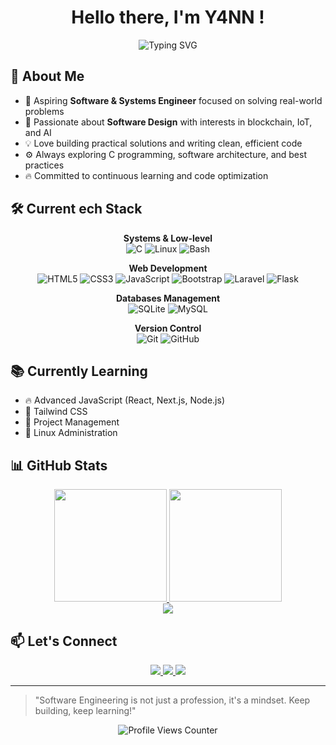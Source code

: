<!-- 👋 Dynamic Header -->
<div align="center">
  <h1>Hello there, I'm Y4NN !</h1>
</div>

<div align="center">
  <img src="https://readme-typing-svg.herokuapp.com?font=JetBrains+Mono&size=22&duration=3000&pause=1000&color=36BCF7&center=true&vCenter=true&width=600&lines=Aspiring+Software+%26+Systems+Engineer;Bs+CS+Student+%26+Software+Developer;Tech+Explorer+%26+Lifelong+Learner" alt="Typing SVG" />
</div>

## 🌟 About Me

- 🎯 Aspiring **Software & Systems Engineer** focused on solving real-world problems
- 🚀 Passionate about **Software Design** with interests in blockchain, IoT, and AI
- 💡 Love building practical solutions and writing clean, efficient code
- ⚙️ Always exploring C programming, software architecture, and best practices
- 🔥 Committed to continuous learning and code optimization

## 🛠️ Current ech Stack

<div align="center">

**Systems & Low-level**  
![C](https://img.shields.io/badge/C-00599C?style=flat-square&logo=c&logoColor=white)
![Linux](https://img.shields.io/badge/Linux-FCC624?style=flat-square&logo=linux&logoColor=black)
![Bash](https://img.shields.io/badge/Bash-4EAA25?style=flat-square&logo=gnu-bash&logoColor=white)

**Web Development**  
![HTML5](https://img.shields.io/badge/HTML5-E34F26?style=flat-square&logo=html5&logoColor=white)
![CSS3](https://img.shields.io/badge/CSS3-1572B6?style=flat-square&logo=css3&logoColor=white)
![JavaScript](https://img.shields.io/badge/JavaScript-F7DF1E?style=flat-square&logo=javascript&logoColor=black)
![Bootstrap](https://img.shields.io/badge/Bootstrap-563D7C?style=flat-square&logo=bootstrap&logoColor=white)
![Laravel](https://img.shields.io/badge/Laravel-FF2D20?style=flat-square&logo=laravel&logoColor=white)
![Flask](https://img.shields.io/badge/Flask-000000?style=flat-square&logo=flask&logoColor=white)

**Databases Management**  
![SQLite](https://img.shields.io/badge/SQLite-003B57?style=flat-square&logo=sqlite&logoColor=white)
![MySQL](https://img.shields.io/badge/MySQL-4479A1?style=flat-square&logo=mysql&logoColor=white)

**Version Control**  
![Git](https://img.shields.io/badge/Git-F05032?style=flat-square&logo=git&logoColor=white)
![GitHub](https://img.shields.io/badge/GitHub-181717?style=flat-square&logo=github&logoColor=white)

</div>

## 📚 Currently Learning

- 🔥 Advanced JavaScript (React, Next.js, Node.js)
- 🎨 Tailwind CSS
- 📂 Project Management
- 🐧 Linux Administration

## 📊 GitHub Stats

<!-- These widgets will pull REAL stats from your GitHub profile -->
<div align="center">
  <a href="https://github.com/Y4NN777">
    <img height="180em" src="https://github-readme-stats.vercel.app/api?username=Y4NN777&show_icons=true&theme=tokyonight&include_all_commits=true&count_private=true" />
    <img height="180em" src="https://github-readme-stats.vercel.app/api/top-langs/?username=Y4NN777&layout=compact&langs_count=7&theme=tokyonight" />
  </a>
</div>

<div align="center">
  <a href="https://github.com/Y4NN777">
<!--     <img src="https://github-readme-streak-stats.herokuapp.com/?user=Y4NN777&theme=tokyonight&hide_border=false" alt="GitHub Streak" /> -->
  </a>
</div>

<!-- This contribution graph will show your actual activity -->
<div align="center">
  <a href="https://github.com/Y4NN777">
    <img src="https://github-profile-summary-cards.vercel.app/api/cards/profile-details?username=Y4NN777&theme=tokyonight" />
  </a>
</div>

## 📫 Let's Connect

<div align="center">
  <a href="https://www.linkedin.com/in/Y4NN777">
    <img src="https://img.shields.io/badge/LinkedIn-0077B5?style=for-the-badge&logo=linkedin&logoColor=white" />
  </a>
  <a href="mailto:your-email@example.com">
    <img src="https://img.shields.io/badge/Email-D14836?style=for-the-badge&logo=gmail&logoColor=white" />
  </a>
  <a href="https://github.com/Y4NN777">
    <img src="https://img.shields.io/badge/GitHub-100000?style=for-the-badge&logo=github&logoColor=white" />
  </a>
</div>

---

> "Software Engineering is not just a profession, it's a mindset. Keep building, keep learning!"

<!-- Add this at the bottom of your README for profile views counter -->
<div align="center">
  <img src="https://komarev.com/ghpvc/?username=Y4NN777&style=flat-square&color=blue" alt="Profile Views Counter" />
</div>
